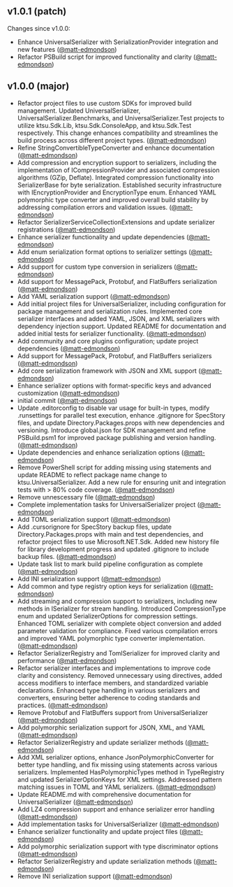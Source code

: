 ## v1.0.1 (patch)

Changes since v1.0.0:

- Enhance UniversalSerializer with SerializationProvider integration and new features ([@matt-edmondson](https://github.com/matt-edmondson))
- Refactor PSBuild script for improved functionality and clarity ([@matt-edmondson](https://github.com/matt-edmondson))
## v1.0.0 (major)

- Refactor project files to use custom SDKs for improved build management. Updated UniversalSerializer, UniversalSerializer.Benchmarks, and UniversalSerializer.Test projects to utilize ktsu.Sdk.Lib, ktsu.Sdk.ConsoleApp, and ktsu.Sdk.Test respectively. This change enhances compatibility and streamlines the build process across different project types. ([@matt-edmondson](https://github.com/matt-edmondson))
- Refine StringConvertibleTypeConverter and enhance documentation ([@matt-edmondson](https://github.com/matt-edmondson))
- Add compression and encryption support to serializers, including the implementation of ICompressionProvider and associated compression algorithms (GZip, Deflate). Integrated compression functionality into SerializerBase for byte serialization. Established security infrastructure with IEncryptionProvider and EncryptionType enum. Enhanced YAML polymorphic type converter and improved overall build stability by addressing compilation errors and validation issues. ([@matt-edmondson](https://github.com/matt-edmondson))
- Refactor SerializerServiceCollectionExtensions and update serializer registrations ([@matt-edmondson](https://github.com/matt-edmondson))
- Enhance serializer functionality and update dependencies ([@matt-edmondson](https://github.com/matt-edmondson))
- Add enum serialization format options to serializer settings ([@matt-edmondson](https://github.com/matt-edmondson))
- Add support for custom type conversion in serializers ([@matt-edmondson](https://github.com/matt-edmondson))
- Add support for MessagePack, Protobuf, and FlatBuffers serialization ([@matt-edmondson](https://github.com/matt-edmondson))
- Add YAML serialization support ([@matt-edmondson](https://github.com/matt-edmondson))
- Add initial project files for UniversalSerializer, including configuration for package management and serialization rules. Implemented core serializer interfaces and added YAML, JSON, and XML serializers with dependency injection support. Updated README for documentation and added initial tests for serializer functionality. ([@matt-edmondson](https://github.com/matt-edmondson))
- Add community and core plugins configuration; update project dependencies ([@matt-edmondson](https://github.com/matt-edmondson))
- Add support for MessagePack, Protobuf, and FlatBuffers serializers ([@matt-edmondson](https://github.com/matt-edmondson))
- Add core serialization framework with JSON and XML support ([@matt-edmondson](https://github.com/matt-edmondson))
- Enhance serializer options with format-specific keys and advanced customization ([@matt-edmondson](https://github.com/matt-edmondson))
- initial commit ([@matt-edmondson](https://github.com/matt-edmondson))
- Update .editorconfig to disable var usage for built-in types, modify .runsettings for parallel test execution, enhance .gitignore for SpecStory files, and update Directory.Packages.props with new dependencies and versioning. Introduce global.json for SDK management and refine PSBuild.psm1 for improved package publishing and version handling. ([@matt-edmondson](https://github.com/matt-edmondson))
- Update dependencies and enhance serialization options ([@matt-edmondson](https://github.com/matt-edmondson))
- Remove PowerShell script for adding missing using statements and update README to reflect package name change to ktsu.UniversalSerializer. Add a new rule for ensuring unit and integration tests with > 80% code coverage. ([@matt-edmondson](https://github.com/matt-edmondson))
- Remove unnescessary file ([@matt-edmondson](https://github.com/matt-edmondson))
- Complete implementation tasks for UniversalSerializer project ([@matt-edmondson](https://github.com/matt-edmondson))
- Add TOML serialization support ([@matt-edmondson](https://github.com/matt-edmondson))
- Add .cursorignore for SpecStory backup files, update Directory.Packages.props with main and test dependencies, and refactor project files to use Microsoft.NET.Sdk. Added new history file for library development progress and updated .gitignore to include backup files. ([@matt-edmondson](https://github.com/matt-edmondson))
- Update task list to mark build pipeline configuration as complete ([@matt-edmondson](https://github.com/matt-edmondson))
- Add INI serialization support ([@matt-edmondson](https://github.com/matt-edmondson))
- Add common and type registry option keys for serialization ([@matt-edmondson](https://github.com/matt-edmondson))
- Add streaming and compression support to serializers, including new methods in ISerializer for stream handling. Introduced CompressionType enum and updated SerializerOptions for compression settings. Enhanced TOML serializer with complete object conversion and added parameter validation for compliance. Fixed various compilation errors and improved YAML polymorphic type converter implementation. ([@matt-edmondson](https://github.com/matt-edmondson))
- Refactor SerializerRegistry and TomlSerializer for improved clarity and performance ([@matt-edmondson](https://github.com/matt-edmondson))
- Refactor serializer interfaces and implementations to improve code clarity and consistency. Removed unnecessary using directives, added access modifiers to interface members, and standardized variable declarations. Enhanced type handling in various serializers and converters, ensuring better adherence to coding standards and practices. ([@matt-edmondson](https://github.com/matt-edmondson))
- Remove Protobuf and FlatBuffers support from UniversalSerializer ([@matt-edmondson](https://github.com/matt-edmondson))
- Add polymorphic serialization support for JSON, XML, and YAML ([@matt-edmondson](https://github.com/matt-edmondson))
- Refactor SerializerRegistry and update serializer methods ([@matt-edmondson](https://github.com/matt-edmondson))
- Add XML serializer options, enhance JsonPolymorphicConverter for better type handling, and fix missing using statements across various serializers. Implemented HasPolymorphicTypes method in TypeRegistry and updated SerializerOptionKeys for XML settings. Addressed pattern matching issues in TOML and YAML serializers. ([@matt-edmondson](https://github.com/matt-edmondson))
- Update README.md with comprehensive documentation for UniversalSerializer ([@matt-edmondson](https://github.com/matt-edmondson))
- Add LZ4 compression support and enhance serializer error handling ([@matt-edmondson](https://github.com/matt-edmondson))
- Add implementation tasks for UniversalSerializer ([@matt-edmondson](https://github.com/matt-edmondson))
- Enhance serializer functionality and update project files ([@matt-edmondson](https://github.com/matt-edmondson))
- Add polymorphic serialization support with type discriminator options ([@matt-edmondson](https://github.com/matt-edmondson))
- Refactor SerializerRegistry and update serialization methods ([@matt-edmondson](https://github.com/matt-edmondson))
- Remove INI serialization support ([@matt-edmondson](https://github.com/matt-edmondson))
